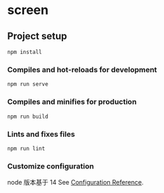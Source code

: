 <!--
 * @Author: Ren Bing
 * @Date: 2022-09-19 10:20:28
 * @LastEditors: Ren Bing
 * @LastEditTime: 2022-10-12 13:30:31
 * @Description: 请填写简介
-->
# screen

## Project setup

```
npm install
```

### Compiles and hot-reloads for development

```
npm run serve
```

### Compiles and minifies for production

```
npm run build
```

### Lints and fixes files

```
npm run lint
```

### Customize configuration
node 版本基于
14
See [Configuration Reference](https://cli.vuejs.org/config/).
